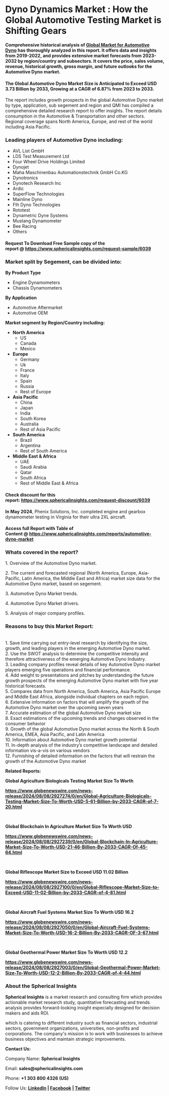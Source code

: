 <div class="content-title">
<h1>Dyno Dynamics Market : How the Global Automotive Testing Market is Shifting Gears</h1>
<p><strong>Comprehensive historical analysis of&nbsp;<a href="https://www.sphericalinsights.com/reports/automotive-dyno-market" target="_blank" rel="noopener">Global Market for Automotive Dyno</a>&nbsp;has thoroughly analyzed in this report. It offers data and insights from 2019-2022, and provides extensive market forecasts from 2023-2032 by region/country and subsectors. It covers the price, sales volume, revenue, historical growth, gross margin, and future outlooks for the Automotive Dyno market.</strong></p>
<h4><strong>The Global Automotive Dyno Market Size is Anticipated to Exceed USD 3.73 Billion by 2033, Growing at a CAGR of 6.87% from 2023 to 2033.</strong></h4>
<p>The report includes growth prospects in the global Automotive Dyno market by type, application, sub segement and region and QMI has compiled a comprehensive detailed research report to offer insights. The report details consumption in the Automotive &amp; Transportation and other sectors. Regional coverage spans North America, Europe, and rest of the world including Asia Pacific.</p>
<h3><strong>Leading players of Automotive Dyno including:</strong></h3>
<ul>
<li>AVL List GmbH</li>
<li>LDS Test Measurement Ltd</li>
<li>Four Wheel Drive Holdings Limited</li>
<li>Dynojet</li>
<li>Maha Maschinenbau Automationstechnik GmbH Co.KG</li>
<li>Dynotronics</li>
<li>Dynotech Research Inc</li>
<li>Ardic</li>
<li>SuperFlow Technologies</li>
<li>Mainline Dyno</li>
<li>Flh Dyno Technologies</li>
<li>Rototest</li>
<li>Dynametric Dyne Systems</li>
<li>Mustang Dynamometer</li>
<li>Bee Racing</li>
<li>Others</li>
</ul>
<h4>Request To Download Free Sample copy of the report&nbsp;@&nbsp;<a href="https://www.sphericalinsights.com/request-sample/6039" target="_blank" rel="noopener">https://www.sphericalinsights.com/request-sample/6039</a></h4>
<h3><strong>Market split by Segement, can be divided into:</strong></h3>
<p><strong>By Product Type</strong></p>
<ul>
<li>Engine Dynamometers</li>
<li>Chassis Dynamometers</li>
</ul>
<p><strong>By Application</strong></p>
<ul>
<li>Automotive Aftermarket</li>
<li>Automotive OEM</li>
</ul>
<p><strong>Market segment by Region/Country including:</strong></p>
<ul>
<li><strong>North America</strong>
<ul>
<li>US</li>
<li>Canada</li>
<li>Mexico</li>
</ul>
</li>
<li><strong>Europe</strong>
<ul>
<li>Germany</li>
<li>Uk</li>
<li>France</li>
<li>Italy</li>
<li>Spain</li>
<li>Russia</li>
<li>Rest of Europe</li>
</ul>
</li>
<li><strong>Asia Pacific</strong>
<ul>
<li>China</li>
<li>Japan</li>
<li>India</li>
<li>South Korea</li>
<li>Australia</li>
<li>Rest of Asia Pacific</li>
</ul>
</li>
<li><strong>South America</strong>
<ul>
<li>Brazil</li>
<li>Argentina</li>
<li>Rest of South America</li>
</ul>
</li>
<li><strong>Middle East &amp; Africa</strong>
<ul>
<li>UAE</li>
<li>Saudi Arabia</li>
<li>Qatar</li>
<li>South Africa</li>
<li>Rest of Middle East &amp; Africa</li>
</ul>
</li>
</ul>
<h4>Check discount for this report:&nbsp;<a href="https://www.sphericalinsights.com/request-discount/6039" target="_blank" rel="noopener">https://www.sphericalinsights.com/request-discount/6039</a></h4>
<p><strong>In May 2024</strong>, Phenix Solutions, Inc. completed engine and gearbox dynamometer testing in Virginia for their ultra 2XL aircraft.</p>
<h4>Access full Report with Table of Content&nbsp;@&nbsp;<a href="https://www.sphericalinsights.com/reports/automotive-dyno-market" target="_blank" rel="noopener">https://www.sphericalinsights.com/reports/automotive-dyno-market</a></h4>
<h3><strong>Whats covered in the report?</strong></h3>
<p>1. Overview of the Automotive Dyno market.</p>
<p>2. The current and forecasted regional (North America, Europe, Asia-Pacific, Latin America, the Middle East and Africa) market size data for the Automotive Dyno market, based on segement.</p>
<p>3. Automotive Dyno Market trends.</p>
<p>4. Automotive Dyno Market drivers.</p>
<p>5. Analysis of major company profiles.</p>
<h3><strong>Reasons to buy this Market Report:</strong></h3>
<p><br />1. Save time carrying out entry-level research by identifying the size, growth, and leading players in the emerging Automotive Dyno market.<br />2. Use the SWOT analysis to determine the competitive intensity and therefore attractiveness of the emerging Automotive Dyno Industry.<br />3. Leading company profiles reveal details of key Automotive Dyno market players emerging five operations and financial performance.<br />4. Add weight to presentations and pitches by understanding the future growth prospects of the emerging Automotive Dyno market with five year historical forecasts.<br />5. Compares data from North America, South America, Asia Pacific Europe and Middle East Africa, alongside individual chapters on each region.<br />6. Extensive information on factors that will amplify the growth of the Automotive Dyno market over the upcoming seven years<br />7. Accurate estimation of the global Automotive Dyno market size<br />8. Exact estimations of the upcoming trends and changes observed in the consumer behavior<br />9. Growth of the global Automotive Dyno market across the North &amp; South America, EMEA, Asia Pacific, and Latin America<br />10. Information about Automotive Dyno market growth potential<br />11. In-depth analysis of the industry&rsquo;s competitive landscape and detailed information vis-a-vis on various vendors<br />12. Furnishing of detailed information on the factors that will restrain the growth of the Automotive Dyno market</p>
<p><strong>Related Reports:</strong></p>
<p><strong>Global Agriculture Biologicals Testing Market Size To Worth</strong></p>
<p><strong><a href="https://www.globenewswire.com/news-release/2024/08/08/2927274/0/en/Global-Agriculture-Biologicals-Testing-Market-Size-To-Worth-USD-5-61-Billion-by-2033-CAGR-of-7-20.html">https://www.globenewswire.com/news-release/2024/08/08/2927274/0/en/Global-Agriculture-Biologicals-Testing-Market-Size-To-Worth-USD-5-61-Billion-by-2033-CAGR-of-7-20.html</a></strong></p>
<p><strong>&nbsp;</strong></p>
<p><strong>Global Blockchain In Agriculture Market Size To Worth USD</strong></p>
<p><strong><a href="https://www.globenewswire.com/news-release/2024/08/08/2927239/0/en/Global-Blockchain-In-Agriculture-Market-Size-To-Worth-USD-21-46-Billion-By-2033-CAGR-Of-45-64.html">https://www.globenewswire.com/news-release/2024/08/08/2927239/0/en/Global-Blockchain-In-Agriculture-Market-Size-To-Worth-USD-21-46-Billion-By-2033-CAGR-Of-45-64.html</a></strong></p>
<p><strong>&nbsp;</strong></p>
<p><strong>Global Riflescope Market Size to Exceed USD 11.02 Billion</strong></p>
<p><strong><a href="https://www.globenewswire.com/news-release/2024/08/08/2927100/0/en/Global-Riflescope-Market-Size-to-Exceed-USD-11-02-Billion-by-2033-CAGR-of-4-81.html">https://www.globenewswire.com/news-release/2024/08/08/2927100/0/en/Global-Riflescope-Market-Size-to-Exceed-USD-11-02-Billion-by-2033-CAGR-of-4-81.html</a></strong></p>
<p><strong>&nbsp;</strong></p>
<p><strong>Global Aircraft Fuel Systems Market Size To Worth USD 16.2</strong></p>
<p><strong><a href="https://www.globenewswire.com/news-release/2024/08/08/2927050/0/en/Global-Aircraft-Fuel-Systems-Market-Size-To-Worth-USD-16-2-Billion-By-2033-CAGR-OF-3-67.html">https://www.globenewswire.com/news-release/2024/08/08/2927050/0/en/Global-Aircraft-Fuel-Systems-Market-Size-To-Worth-USD-16-2-Billion-By-2033-CAGR-OF-3-67.html</a>&nbsp;</strong></p>
<p><strong>&nbsp;</strong></p>
<p><strong>Global Geothermal Power Market Size To Worth USD 12.2</strong></p>
<p><strong><a href="https://www.globenewswire.com/news-release/2024/08/08/2927003/0/en/Global-Geothermal-Power-Market-Size-To-Worth-USD-12-2-Billion-By-2033-CAGR-of-4-44.html">https://www.globenewswire.com/news-release/2024/08/08/2927003/0/en/Global-Geothermal-Power-Market-Size-To-Worth-USD-12-2-Billion-By-2033-CAGR-of-4-44.html</a></strong></p>
<h3><strong>About the Spherical Insights</strong></h3>
<p><strong>Spherical Insights</strong>&nbsp;is a market research and consulting firm which provides actionable market research study, quantitative forecasting and trends analysis provides forward-looking insight especially designed for decision makers and aids ROI.</p>
<p>which is catering to different industry such as financial sectors, industrial sectors, government organizations, universities, non-profits and corporations. The company's mission is to work with businesses to achieve business objectives and maintain strategic improvements.</p>
<p><strong>Contact Us:</strong></p>
<p>Company Name:&nbsp;<strong>Spherical Insights</strong></p>
<p>Email:&nbsp;<strong>sales@sphericalinsights.com</strong></p>
<p>Phone:&nbsp;<strong>+1 303 800 4326 (US)</strong></p>
<p>Follow Us:&nbsp;<strong><a href="https://www.linkedin.com/company/spherical-insight/"><u>LinkedIn</u></a>&nbsp;|&nbsp;<a href="https://www.facebook.com/sphericalinsights22"><u>Facebook</u></a>&nbsp;|&nbsp;<a href="https://twitter.com/SInsights_US"><u>Twitter</u></a></strong></p>
</div>
